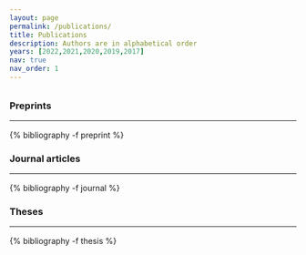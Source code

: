 ```yaml
---
layout: page
permalink: /publications/
title: Publications
description: Authors are in alphabetical order
years: [2022,2021,2020,2019,2017]
nav: true
nav_order: 1
---
```

<!-- _pages/publications.md -->



<div class="publications">

<h3 style="margin-top: 2rem; margin-bottom: 1rem;">Preprints</h3> 
<hr style="color: var(--global-text-color); height: 1px; margin-bottom: 1rem;">
{% bibliography -f preprint %}

<h3 style="margin-bottom: 1rem;">Journal articles</h3>
<hr style="color: var(--global-text-color); height: 1px; margin-bottom: 1rem;">
{% bibliography -f journal %}

<h3 style="margin-bottom: 1rem;">Theses</h3>
<hr style="color: var(--global-text-color); height: 1px; margin-bottom: 1rem;">
{% bibliography -f thesis %}

</div>



